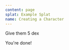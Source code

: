 ```yaml
---
content: page
splat: Example Splat
name: Creating a Character
---
```


Give them 5 dex

You're done!
